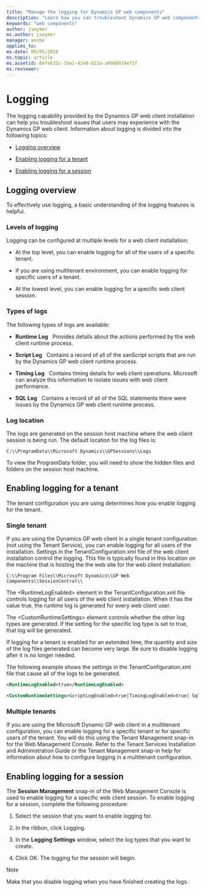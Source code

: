 ```yaml
---
title: "Manage the logging for Dynamics GP web components"
description: "Learn how you can troubleshoot Dynamics GP web components with the logging capability provided by the Dynamics GP web client installation."
keywords: "web components"
author: jswymer
ms.author: jswymer
manager: annbe
applies_to: 
ms.date: 09/05/2018
ms.topic: article
ms.assetid: 6efe635c-3de1-42e0-b23a-a9988979ef1f
ms.reviewer: 
---
```


# Logging

The logging capability provided by the Dynamics GP web client installation can help you troubleshoot issues that users may experience with the Dynamics GP web client. Information about logging is divided into the following topics:

- [Logging overview](#logging-overview)  

- [Enabling logging for a tenant](#enabling-logging-for-a-tenant)  

- [Enabling logging for a session](#enabling-logging-for-a-session)  

## Logging overview

To effectively use logging, a basic understanding of the logging features is helpful.

### Levels of logging

Logging can be configured at multiple levels for a web client installation:

- At the top level, you can enable logging for all of the users of a specific tenant.

- If you are using multitenant environment, you can enable logging for specific users of a tenant.

- At the lowest level, you can enable logging for a specific web client session.

### Types of logs

The following types of logs are available:

- **Runtime Log**
  Provides details about the actions performed by the web client runtime process.

- **Script Log**
  Contains a record of all of the sanScript scripts that are run by the Dynamics GP web client runtime process.

- **Timing Log**
  Contains timing details for web client operations. Microsoft can analyze this information to isolate issues with web client performance.

- **SQL Log**
  Contains a record of all of the SQL statements there were issues by the Dynamics GP web client runtime process.

### Log location

The logs are generated on the session host machine where the web client session is being run. The default location for the log files is:

`C:\\ProgramData\\Microsoft Dynamics\\GPSessions\\Logs`

To view the ProgramData folder, you will need to show the hidden files and folders on the session host machine.

## Enabling logging for a tenant

The tenant configuration you are using determines how you enable logging for the tenant.

### Single tenant

If you are using the Dynamics GP web client in a single tenant configuration (not using the Tenant Service), you can enable logging for all users of the installation. Settings in the TenantConfiguration.xml file of the web client installation control the logging. This file is typically found in this location on the machine that is hosting the the web site for the web client installation:

`C:\\Program Files\\Microsoft Dynamics\\GP Web Components\\SessionCentral\\`

The \<RuntimeLogEnabled\> element in the TenantConfiguration.xml file controls logging for all users of the web client installation. When it has the value true, the runtime log is generated for every web client user.

The \<CustomRuntimeSettings\> element controls whether the other log types are generated. If the setting for the specific log type is set to true, that log will be generated.

If logging for a tenant is enabled for an extended time, the quantity and size of the log files generated can become very large. Be sure to disable logging after it is no longer needed.

The following example shows the settings in the TenantConfiguration.xml file that cause all of the logs to be generated.

```xml
<RuntimeLogEnabled>true</RuntimeLogEnabled>

<CustomRuntimeSettings>ScriptLogEnabled=true|TimingLogEnabled=true| SqlLogEnabled=true</CustomRuntimeSettings>

```

### Multiple tenants

If you are using the Microsoft Dynamic GP web client in a multitenant configuration, you can enable logging for a specific tenant or for specific users of the tenant. You will do this using the Tenant Management snap-in for the Web Management Console. Refer to the Tenant Services Installation and Administration Guide or the Tenant Management snap-in help for information about how to configure logging in a multitenant configuration.

## Enabling logging for a session

The **Session Management** snap-in of the Web Management Console is used to enable logging for a specific web client session. To enable logging for a session, complete the following procedure:

1. Select the session that you want to enable logging for.

2. In the ribbon, click Logging.

3. In the **Logging Settings** window, select the log types that you want to create.

4. Click OK. The logging for the session will begin.

> [!NOTE]
> Make that you disable logging when you have finished creating the logs.  
